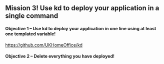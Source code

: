 ## Mission 3! Use kd to deploy your application in a single command
#### Objective 1 – Use kd to deploy your application in one line using at least one templated variable!​
https://github.com/UKHomeOffice/kd​

#### Objective 2 – Delete everything you have deployed!​
